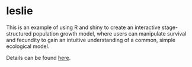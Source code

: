 leslie
======

This is an example of using R and shiny to create an interactive stage-structured population growth
model, where users can manipulate survival and fecundity to gain an intuitive understanding of a common, 
simple ecological model. 

Details can be found [here](http://www.colorado.edu/eeb/gradstudents/joseph/leslie.html).
